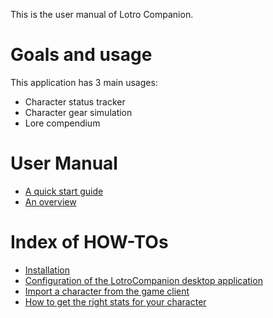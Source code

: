 This is the user manual of Lotro Companion.
 
# Goals and usage
This application has 3 main usages:
- Character status tracker
- Character gear simulation
- Lore compendium

# User Manual
- [A quick start guide](QuickStartGuide/main.md)
- [An overview](Overview/main.md)


# Index of HOW-TOs
- [Installation](HowTo/Installation/main.md)
- [Configuration of the LotroCompanion desktop application](HowTo/ApplicationConfiguration/main.md)
- [Import a character from the game client](LocalClientImport/main.md)
- [How to get the right stats for your character](HowTo/GetStatsRight/main.md)
